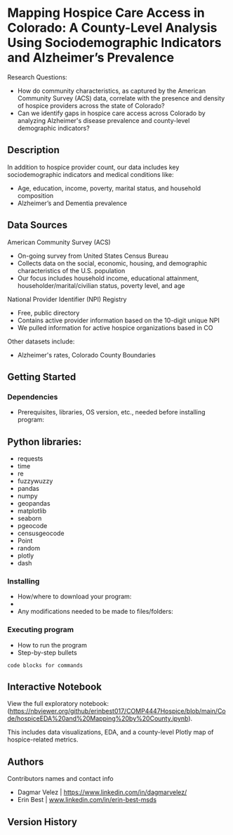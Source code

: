 # Mapping Hospice Care Access in Colorado: A County-Level Analysis Using Sociodemographic Indicators and Alzheimer’s Prevalence

Research Questions:
- How do community characteristics, as captured by the American Community Survey (ACS) data, correlate with the presence and density of hospice providers across the state of Colorado?
- Can we identify gaps in hospice care access across Colorado by analyzing Alzheimer's disease prevalence and county-level demographic indicators?

## Description

In addition to hospice provider count, our data includes key sociodemographic indicators and medical conditions like:
- Age, education, income, poverty, marital status, and household composition
- Alzheimer’s and Dementia prevalence

## Data Sources
American Community Survey (ACS)
- On-going survey from United States Census Bureau 
- Collects data on the social, economic, housing, and demographic characteristics of the U.S. population
- Our focus includes household income, educational attainment, householder/marital/civilian status, poverty level, and age

National Provider Identifier (NPI) Registry
- Free, public directory
- Contains active provider information based on the 10-digit unique NPI
- We pulled information for active hospice organizations based in CO

Other datasets include:
- Alzheimer's rates, Colorado County Boundaries

## Getting Started

### Dependencies

* Prerequisites, libraries, OS version, etc., needed before installing program:

## Python libraries:
- requests
- time
- re
- fuzzywuzzy
- pandas
- numpy
- geopandas
- matplotlib
- seaborn
- pgeocode
- censusgeocode
- Point
- random
- plotly
- dash

### Installing

* How/where to download your program:
* 
* Any modifications needed to be made to files/folders:

### Executing program

* How to run the program
* Step-by-step bullets
```
code blocks for commands
```

## Interactive Notebook

View the full exploratory notebook: (https://nbviewer.org/github/erinbest017/COMP4447Hospice/blob/main/Code/hospiceEDA%20and%20Mapping%20by%20County.ipynb).

This includes data visualizations, EDA, and a county-level Plotly map of hospice-related metrics.

## Authors

Contributors names and contact info

- Dagmar Velez | https://www.linkedin.com/in/dagmarvelez/
- Erin Best    | www.linkedin.com/in/erin-best-msds

## Version History

